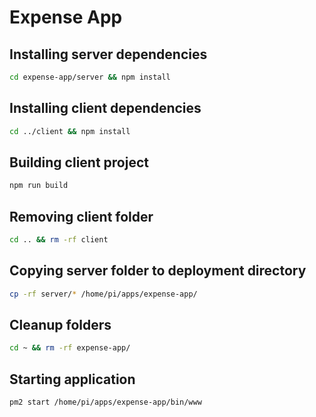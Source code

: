 # Expense App

## Installing server dependencies
```sh
cd expense-app/server && npm install
```

## Installing client dependencies
```sh
cd ../client && npm install
```

## Building client project
```sh
npm run build
```

## Removing client folder
```sh
cd .. && rm -rf client
```

## Copying server folder to deployment directory
```sh
cp -rf server/* /home/pi/apps/expense-app/
```

## Cleanup folders
```sh
cd ~ && rm -rf expense-app/
```

## Starting application
```sh
pm2 start /home/pi/apps/expense-app/bin/www
```